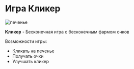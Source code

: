 # Игра Кликер

![печенье](https://avatars.mds.yandex.net/i?id=38701e944b12e30663f779c5c902e49990269062-10576314-images-thumbs&n=13)

**Кликер** - Бесконечная игра с бесконечным фармом очков

Возможности игры:
* Кликать на печенье
* Получать очки
* Улучшать кликер
